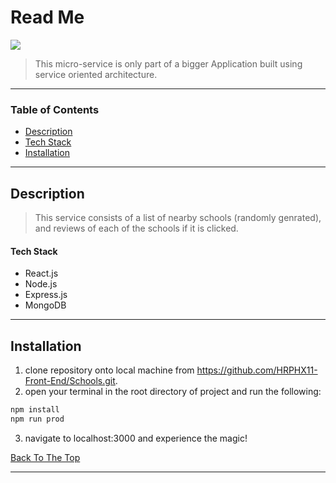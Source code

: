 # Read Me

![](README.gif)

> This micro-service is only part of a bigger Application built using service oriented architecture.

---

### Table of Contents

- [Description](#description)
- [Tech Stack](#tech-stack)
- [Installation](#installation)

---

## Description

> This service consists of a list of nearby schools (randomly genrated), and reviews of each of the schools if it is clicked.

#### Tech Stack

- React.js
- Node.js
- Express.js
- MongoDB

---

## Installation

1. clone repository onto local machine from https://github.com/HRPHX11-Front-End/Schools.git.
2. open your terminal in the root directory of project and run the following:

```html
npm install
npm run prod
```


3. navigate to localhost:3000 and experience the magic!

[Back To The Top](#read-me)

---
